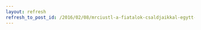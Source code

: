 ```yaml
---
layout: refresh
refresh_to_post_id: /2016/02/08/mrciustl-a-fiatalok-csaldjaikkal-egytt-vehetnek-rszt-kszsg-fejleszt-programokban
---
```

